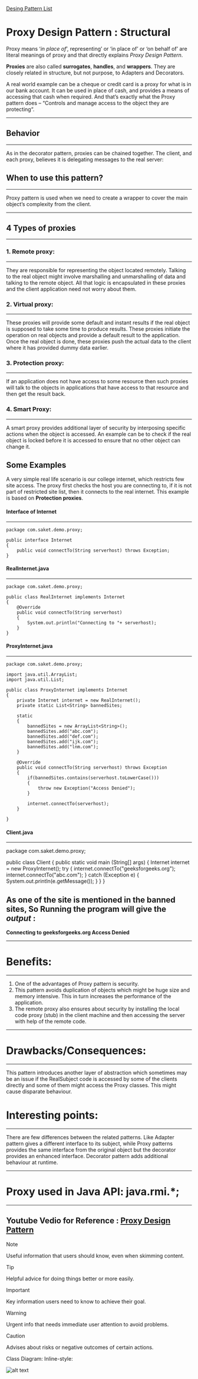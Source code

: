 [Desing Pattern List](https://github.com/vishal637yadav/DesignPatterns/tree/master/README.md)

# Proxy Design Pattern : Structural 

Proxy means ‘_in place of_’, representing’ or ‘in place of’ or ‘on behalf of’ are literal
meanings of proxy and that directly explains _Proxy Design Pattern_.

**Proxies** are also called **surrogates**, **handles**, and **wrappers**.
They are closely related in structure, but not purpose, to Adapters and Decorators.

A real world example can be a cheque or credit card is a proxy for what is in our bank account.
It can be used in place of cash, and provides a means of accessing that cash when required.
And that’s exactly what the Proxy pattern does – “Controls and manage access to the object
they are protecting“.

---------------------------------------------------------------------------------------------
## Behavior
---------------------------------------------------------------------------------------------
As in the decorator pattern, proxies can be chained together. The client, and each proxy,
believes it is delegating messages to the real server:

## When to use this pattern?
---------------------------------------------------------------------------------------------
Proxy pattern is used when we need to create a wrapper to cover the main object’s complexity
from the client.

---------------------------------------------------------------------------------------------
## 4 Types of proxies
---------------------------------------------------------------------------------------------

### 1. Remote proxy:
---------------------------------------------------------------------------------------------
They are responsible for representing the object located remotely. Talking to the real object
might involve marshalling and unmarshalling of data and talking to the remote object. All that 
logic is encapsulated in these proxies and the client application need not worry about them.

### 2. Virtual proxy:
---------------------------------------------------------------------------------------------
These proxies will provide some default and instant results if the real object is supposed to
take some time to produce results. These proxies initiate the operation on real objects and
provide a default result to the application. Once the real object is done, these proxies push
the actual data to the client where it has provided dummy data earlier.

### 3. Protection proxy:
---------------------------------------------------------------------------------------------
If an application does not have access to some resource then such proxies will talk to the
objects in applications that have access to that resource and then get the result back.

### 4. Smart Proxy:
---------------------------------------------------------------------------------------------
A smart proxy provides additional layer of security by interposing specific actions when the
object is accessed. An example can be to check if the real object is locked before it is
accessed to ensure that no other object can change it.

## Some Examples

A very simple real life scenario is our college internet, which restricts few site access.
The proxy first checks the host you are connecting to, if it is not part of restricted site list,
then it connects to the real internet. 
This example is based on **Protection proxies**.


#### Interface of Internet
---------------------------------------------------------------------------------------------
    package com.saket.demo.proxy;

    public interface Internet
    {
        public void connectTo(String serverhost) throws Exception;
    }

#### RealInternet.java
---------------------------------------------------------------------------------------------
    package com.saket.demo.proxy;
    
    public class RealInternet implements Internet
    {
        @Override
        public void connectTo(String serverhost)
        {
            System.out.println("Connecting to "+ serverhost);
        }
    }
#### ProxyInternet.java
---------------------------------------------------------------------------------------------
    package com.saket.demo.proxy;
    
    import java.util.ArrayList;
    import java.util.List;
    
    public class ProxyInternet implements Internet
    {
        private Internet internet = new RealInternet();
        private static List<String> bannedSites;
    
        static
        {
            bannedSites = new ArrayList<String>();
            bannedSites.add("abc.com");
            bannedSites.add("def.com");
            bannedSites.add("ijk.com");
            bannedSites.add("lnm.com");
        }
    
        @Override
        public void connectTo(String serverhost) throws Exception
        {
            if(bannedSites.contains(serverhost.toLowerCase()))
            {
                throw new Exception("Access Denied");
            }
    
            internet.connectTo(serverhost);
        }
    
    }

#### Client.java
---------------------------------------------------------------------------------------------
package com.saket.demo.proxy;

public class Client
{
    public static void main (String[] args)
    {
        Internet internet = new ProxyInternet();
        try
        {
            internet.connectTo("geeksforgeeks.org");
            internet.connectTo("abc.com");
        }
        catch (Exception e)
        {
            System.out.println(e.getMessage());
        }
    }
}

As one of the site is mentioned in the banned sites, So
Running the program will give the **_output_** :
---------------------------------------------------------------------------------------------
**Connecting to geeksforgeeks.org
Access Denied**

---------------------------------------------------------------------------------------------
# Benefits:
---------------------------------------------------------------------------------------------
1. One of the advantages of Proxy pattern is security.
2. This pattern avoids duplication of objects which might be huge size and memory intensive.
This in turn increases the performance of the application.
3. The remote proxy also ensures about security by installing the local code proxy (stub) in
the client machine and then accessing the server with help of the remote code.

---------------------------------------------------------------------------------------------
# Drawbacks/Consequences:
---------------------------------------------------------------------------------------------
This pattern introduces another layer of abstraction which sometimes may be an issue if the
RealSubject code is accessed by some of the clients directly and some of them might access
the Proxy classes. This might cause disparate behaviour.

# Interesting points:
---------------------------------------------------------------------------------------------
There are few differences between the related patterns. Like Adapter pattern gives a
different interface to its subject, while Proxy patterns provides the same interface from the
original object but the decorator provides an enhanced interface. Decorator pattern adds
additional behaviour at runtime.

---------------------------------------------------------------------------------------------
# Proxy used in Java API: java.rmi.*;
---------------------------------------------------------------------------------------------

Youtube Vedio for Reference : 
[Proxy Design Pattern](https://youtu.be/9MxHKlVc6ZM)
---------------------------------------------------------------------------------------------

> [!NOTE]
> Useful information that users should know, even when skimming content.

> [!TIP]
> Helpful advice for doing things better or more easily.

> [!IMPORTANT]
> Key information users need to know to achieve their goal.

> [!WARNING]
> Urgent info that needs immediate user attention to avoid problems.

> [!CAUTION]
> Advises about risks or negative outcomes of certain actions.


Class Diagram:
Inline-style:

![alt text](https://github.com/vishal637yadav/DesignPatterns/blob/master/src/common/images/Composite-Class-Diagram.jpg "Logo Title Composite Design Pattern")

